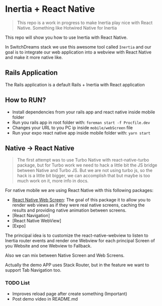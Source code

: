 # Inertia + React Native

> This repo is a work in progress to make Inertia play nice with React Native. Something like Hotwired Native for
> Inertia

This repo will show you how to use Inertia with React Native.

In SwitchDreams stack we use this awesome tool called `Inertia` and our goal is to integrate our web application into a
webview with React Native and make it more native like.

## Rails Application

The Rails application is a default Rails + Inertia with React application

## How to RUN?

- Install dependencies from your rails app and react native inside mobile folder
- Run you rails app in root folder with: `foreman start -f Procfile.dev`
- Changes your URL to you PC ip inside `mobile/webScreen` file
- Run your expo react native app inside mobile folder with: `yarn start`

## Native -> React Native

> The first attempt was to use Turbo Native with react-native-turbo package, but for Turbo work we need to hack a
> little bit the JS bridge between Native and Turbo JS. But we are not using turbo js, so the hack is a little bit
> bigger, we can accomplish that but maybe is too much work on it, more info in docs.

For native mobile we are using React Native with this following packages:

- [React Native Web Screen](https://github.com/software-mansion-labs/react-native-turbo-demo/tree/main/packages/navigation):
  The goal of this package it to allow you to render web views as if they were real native screens, caching the results
  and providing native animation between screens.
- [React Navigation]
- [React Native WebView]
- [Expo]

The principal idea is to customize the react-native-webview to listen to Inertia router events and render one Webview
for each
principal Screen of you Website and one Webview to Fallback.

Also we can mix between Native Screen and Web Screens.

Actually the demo APP uses Stack Router, but in the feature we want to support Tab Navigation too.

### TODO List

- Improves reload page after create something (Important)
- Post demo vídeo in README.md